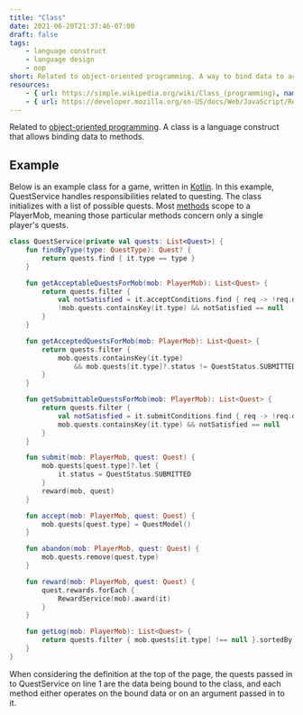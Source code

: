 ```yaml
---
title: "Class"
date: 2021-06-20T21:37:46-07:00
draft: false
tags:
    - language construct
    - language design
    - oop
short: Related to object-oriented programming. A way to bind data to actions.
resources:
    - { url: https://simple.wikipedia.org/wiki/Class_(programming), name: Wikipedia }
    - { url: https://developer.mozilla.org/en-US/docs/Web/JavaScript/Reference/Classes, name: MDN }
---
```


Related to [object-oriented programming](/glossary/object-oriented-programming). A class is a language construct that allows binding data to methods.

## Example

Below is an example class for a game, written in [Kotlin](https://kotlinlang.org/). In this example, QuestService handles responsibilities related to questing. The class initializes with a list of possible quests. Most [methods](/glossary/method) scope to a PlayerMob, meaning those particular methods concern only a single player's quests.

```kotlin
class QuestService(private val quests: List<Quest>) {
    fun findByType(type: QuestType): Quest? {
        return quests.find { it.type == type }
    }

    fun getAcceptableQuestsForMob(mob: PlayerMob): List<Quest> {
        return quests.filter {
            val notSatisfied = it.acceptConditions.find { req -> !req.doesSatisfy(mob) }
            !mob.quests.containsKey(it.type) && notSatisfied == null
        }
    }

    fun getAcceptedQuestsForMob(mob: PlayerMob): List<Quest> {
        return quests.filter { 
            mob.quests.containsKey(it.type) 
                && mob.quests[it.type]?.status != QuestStatus.SUBMITTED 
        }
    }

    fun getSubmittableQuestsForMob(mob: PlayerMob): List<Quest> {
        return quests.filter {
            val notSatisfied = it.submitConditions.find { req -> !req.doesSatisfy(mob) }
            mob.quests.containsKey(it.type) && notSatisfied == null
        }
    }

    fun submit(mob: PlayerMob, quest: Quest) {
        mob.quests[quest.type]?.let {
            it.status = QuestStatus.SUBMITTED
        }
        reward(mob, quest)
    }

    fun accept(mob: PlayerMob, quest: Quest) {
        mob.quests[quest.type] = QuestModel()
    }

    fun abandon(mob: PlayerMob, quest: Quest) {
        mob.quests.remove(quest.type)
    }

    fun reward(mob: PlayerMob, quest: Quest) {
        quest.rewards.forEach {
            RewardService(mob).award(it)
        }
    }

    fun getLog(mob: PlayerMob): List<Quest> {
        return quests.filter { mob.quests[it.type] !== null }.sortedBy { it.level }
    }
}
```

When considering the definition at the top of the page, the quests passed in to QuestService on line 1 are the data being bound to the class, and each method either operates on the bound data or on an argument passed in to it.

